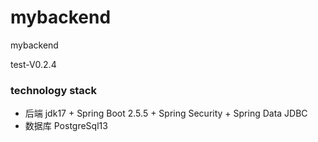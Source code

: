 # mybackend
mybackend

test-V0.2.4
### technology stack
* 后端 jdk17 + Spring Boot 2.5.5 + Spring Security + Spring Data JDBC
* 数据库 PostgreSql13
